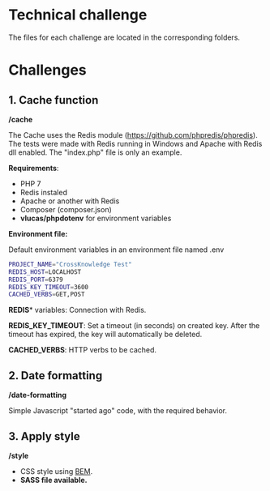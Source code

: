 # Technical challenge

The files for each challenge are located in the corresponding folders.

# Challenges

## 1. Cache function

**/cache**

The Cache uses the Redis module (https://github.com/phpredis/phpredis). 
The tests were made with Redis running in Windows and Apache with Redis dll enabled.
The "index.php" file is only an example.

**Requirements**:
* PHP 7
* Redis instaled
* Apache or another with Redis
* Composer (composer.json)
* **vlucas/phpdotenv** for environment variables

**Environment file:**

Default environment variables in an environment file named .env

```sh
PROJECT_NAME="CrossKnowledge Test"
REDIS_HOST=LOCALHOST
REDIS_PORT=6379
REDIS_KEY_TIMEOUT=3600
CACHED_VERBS=GET,POST
```

**REDIS*** variables: Connection with Redis.

**REDIS_KEY_TIMEOUT**: Set a timeout (in seconds) on created key. After the timeout has expired, the key will automatically be deleted.

**CACHED_VERBS**: HTTP verbs to be cached.

## 2. Date formatting

**/date-formatting**

Simple Javascript "started ago" code, with the required behavior. 

## 3. Apply style
**/style**

* CSS style using [BEM](http://getbem.com/introduction/).
* **SASS file available.**